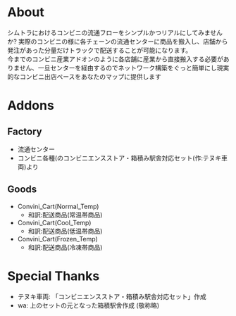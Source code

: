 # About
シムトラにおけるコンビニの流通フローをシンプルかつリアルにしてみませんか? 実際のコンビニの様に各チェーンの流通センターに商品を搬入し、店舗から発注があった分量だけトラックで配送することが可能になります。  
今までのコンビニ産業アドオンのように各店舗に産業から直接搬入する必要がありません、一旦センターを経由するのでネットワーク構築をぐっと簡単にし現実的なコンビニ出店ペースをあなたのマップに提供します

# Addons
## Factory 
* 流通センター
* コンビニ各種(のコンビニエンスストア・箱積み駅舎対応セット(作:テヌキ車両)より

## Goods
* Convini_Cart(Normal_Temp)
  * 和訳:配送商品(常温帯商品)
* Convini_Cart(Cool_Temp)
  * 和訳:配送商品(低温帯商品)
* Convini_Cart(Frozen_Temp)
  * 和訳:配送商品(冷凍帯商品)

# Special Thanks
* テヌキ車両: 「コンビニエンスストア・箱積み駅舎対応セット」作成
* wa: 上のセットの元となった箱積駅舎作成
(敬称略)
